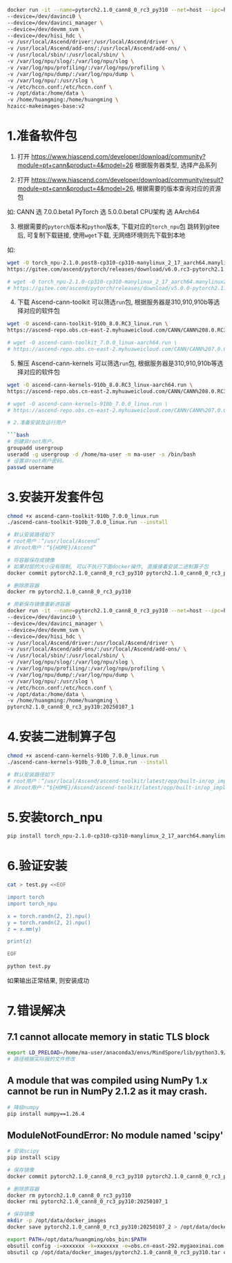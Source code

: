 ```bash
docker run -it --name=pytorch2.1.0_cann8_0_rc3_py310 --net=host --ipc=host \
--device=/dev/davinci0 \
--device=/dev/davinci_manager \
--device=/dev/devmm_svm \
--device=/dev/hisi_hdc \
-v /usr/local/Ascend/driver:/usr/local/Ascend/driver \
-v /usr/local/Ascend/add-ons/:/usr/local/Ascend/add-ons/ \
-v /usr/local/sbin/:/usr/local/sbin/ \
-v /var/log/npu/slog/:/var/log/npu/slog \
-v /var/log/npu/profiling/:/var/log/npu/profiling \
-v /var/log/npu/dump/:/var/log/npu/dump \
-v /var/log/npu/:/usr/slog \
-v /etc/hccn.conf:/etc/hccn.conf \
-v /opt/data:/home/data \
-v /home/huangming:/home/huangming \
hzaicc-makeimages-base:v2
```

# 1.准备软件包

1. 打开 https://www.hiascend.com/developer/download/community?module=pt+cann&product=4&model=26 根据服务器类型, 选择产品系列

2. 打开 https://www.hiascend.com/developer/download/community/result?module=pt+cann&product=4&model=26, 根据需要的版本查询对应的资源包

如: 
CANN 选 7.0.0.beta1
PyTorch 选 5.0.0.beta1
CPU架构 选 AArch64

3. 根据需要的`pytorch`版本和`python`版本, 下载对应的`torch_npu`包
跳转到gitee后, 可复制下载链接, 使用`wget`下载, 无网络环境则先下载到本地

如:
```bash
wget -O torch_npu-2.1.0.post8-cp310-cp310-manylinux_2_17_aarch64.manylinux2014_aarch64.whl \
https://gitee.com/ascend/pytorch/releases/download/v6.0.rc3-pytorch2.1.0/torch_npu-2.1.0.post8-cp310-cp310-manylinux_2_17_aarch64.manylinux2014_aarch64.whl

# wget -O torch_npu-2.1.0-cp310-cp310-manylinux_2_17_aarch64.manylinux2014_aarch64.whl \
# https://gitee.com/ascend/pytorch/releases/download/v5.0.0-pytorch2.1.0/torch_npu-2.1.0-cp310-cp310-manylinux_2_17_aarch64.manylinux2014_aarch64.whl
```

4. 下载 Ascend-cann-toolkit
可以筛选`run`包, 根据服务器是310,910,910b等选择对应的软件包
```bash
wget -O ascend-cann-toolkit-910b_8.0.RC3_linux.run \
https://ascend-repo.obs.cn-east-2.myhuaweicloud.com/CANN/CANN%208.0.RC3/Ascend-cann-toolkit_8.0.RC3_linux-aarch64.run?response-content-type=application/octet-stream

# wget -O ascend-cann-toolkit_7.0.0_linux-aarch64.run \
# https://ascend-repo.obs.cn-east-2.myhuaweicloud.com/CANN/CANN%207.0.0/Ascend-cann-toolkit_7.0.0_linux-aarch64.run?response-content-type=application/octet-stream
```

5. 解压 Ascend-cann-kernels
可以筛选`run`包, 根据服务器是310,910,910b等选择对应的软件包
```bash
wget -O ascend-cann-kernels-910b_8.0.RC3_linux-aarch64.run \
https://ascend-repo.obs.cn-east-2.myhuaweicloud.com/CANN/CANN%208.0.RC3/Ascend-cann-kernels-910b_8.0.RC3_linux-aarch64.run?response-content-type=application/octet-stream

# wget -O ascend-cann-kernels-910b_7.0.0_linux.run \
# https://ascend-repo.obs.cn-east-2.myhuaweicloud.com/CANN/CANN%207.0.0/Ascend-cann-kernels-910b_7.0.0_linux.run?response-content-type=application/octet-stream

# 2.准备安装及运行用户

```bash
# 创建非root用户。
groupadd usergroup     
useradd -g usergroup -d /home/ma-user -m ma-user -s /bin/bash
# 设置非root用户密码。
passwd username
```

# 3.安装开发套件包
```bash
chmod +x ascend-cann-toolkit-910b_7.0.0_linux.run
./ascend-cann-toolkit-910b_7.0.0_linux.run --install

# 默认安装路径如下
# root用户：“/usr/local/Ascend”
# 非root用户：“${HOME}/Ascend”

# 将容器保存成镜像
# 如果对层的大小没有限制, 可以不执行下面docker操作, 直接接着安装二进制算子包
docker commit pytorch2.1.0_cann8_0_rc3_py310 pytorch2.1.0_cann8_0_rc3_py310:20250107_1

# 删除原容器
docker rm pytorch2.1.0_cann8_0_rc3_py310

# 用新保存镜像重新进容器
docker run -it --name=pytorch2.1.0_cann8_0_rc3_py310 --net=host --ipc=host \
--device=/dev/davinci0 \
--device=/dev/davinci_manager \
--device=/dev/devmm_svm \
--device=/dev/hisi_hdc \
-v /usr/local/Ascend/driver:/usr/local/Ascend/driver \
-v /usr/local/Ascend/add-ons/:/usr/local/Ascend/add-ons/ \
-v /usr/local/sbin/:/usr/local/sbin/ \
-v /var/log/npu/slog/:/var/log/npu/slog \
-v /var/log/npu/profiling/:/var/log/npu/profiling \
-v /var/log/npu/dump/:/var/log/npu/dump \
-v /var/log/npu/:/usr/slog \
-v /etc/hccn.conf:/etc/hccn.conf \
-v /opt/data:/home/data \
-v /home/huangming:/home/huangming \
pytorch2.1.0_cann8_0_rc3_py310:20250107_1
```

# 4.安装二进制算子包
```bash
chmod +x ascend-cann-kernels-910b_7.0.0_linux.run
./ascend-cann-kernels-910b_7.0.0_linux.run --install

# 默认安装路径如下
# root用户：“/usr/local/Ascend/ascend-toolkit/latest/opp/built-in/op_impl/ai_core/tbe/kernel”
# 非root用户：“${HOME}/Ascend/ascend-toolkit/latest/opp/built-in/op_impl/ai_core/tbe/kernel”
```

# 5.安装torch_npu
```bash
pip install torch_npu-2.1.0-cp310-cp310-manylinux_2_17_aarch64.manylinux2014_aarch64.whl
```

# 6.验证安装
```bash
cat > test.py <<EOF

import torch
import torch_npu

x = torch.randn(2, 2).npu()
y = torch.randn(2, 2).npu()
z = x.mm(y)

print(z)

EOF

python test.py
```
如果输出正常结果, 则安装成功

# 7.错误解决

## 7.1 cannot allocate memory in static TLS block
```bash
export LD_PRELOAD=/home/ma-user/anaconda3/envs/MindSpore/lib/python3.9/site-packages/torch.libs/libgomp-4dbbc2f2.so.1.0.0:$LD_PRELOAD
# 路径根据实际报的文件修改
```

## A module that was compiled using NumPy 1.x cannot be run in NumPy 2.1.2 as it may crash.
```bash
# 降级numpy
pip install numpy==1.26.4
```

## ModuleNotFoundError: No module named 'scipy'
```bash
# 安装scipy
pip install scipy
```

```bash
# 保存镜像
docker commit pytorch2.1.0_cann8_0_rc3_py310 pytorch2.1.0_cann8_0_rc3_py310:20250107_2

# 删除原容器
docker rm pytorch2.1.0_cann8_0_rc3_py310
docker rmi pytorch2.1.0_cann8_0_rc3_py310:20250107_1

# 保存镜像
mkdir -p /opt/data/docker_images
docker save pytorch2.1.0_cann8_0_rc3_py310:20250107_2 > /opt/data/docker_images/pytorch2.1.0_cann8_0_rc3_py310.tar

export PATH=/opt/data/huangming/obs_bin:$PATH
obsutil config -i=xxxxxxx -k=xxxxxxx -e=obs.cn-east-292.mygaoxinai.com
obsutil cp /opt/data/docker_images/pytorch2.1.0_cann8_0_rc3_py310.tar obs://zju/image4/
```